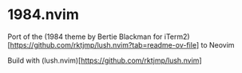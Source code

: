 # 1984.nvim

Port of the (1984 theme by Bertie Blackman for iTerm2)[https://github.com/rktjmp/lush.nvim?tab=readme-ov-file] to Neovim

Build with (lush.nvim)[https://github.com/rktjmp/lush.nvim]
